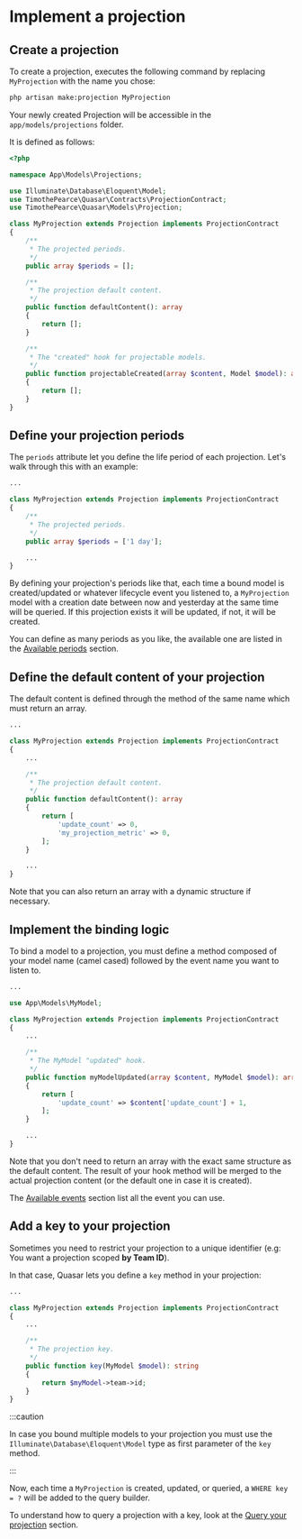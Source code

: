 # Implement a projection

## Create a projection

To create a projection, executes the following command by replacing `MyProjection` with the name you chose:

```bash
php artisan make:projection MyProjection
```

Your newly created Projection will be accessible in the `app/models/projections` folder.

It is defined as follows:

```php title="app/Models/Projections/MyProjection.php"
<?php

namespace App\Models\Projections;

use Illuminate\Database\Eloquent\Model;
use TimothePearce\Quasar\Contracts\ProjectionContract;
use TimothePearce\Quasar\Models\Projection;

class MyProjection extends Projection implements ProjectionContract
{
    /**
     * The projected periods.
     */
    public array $periods = [];

    /**
     * The projection default content.
     */
    public function defaultContent(): array
    {
        return [];
    }

    /**
     * The "created" hook for projectable models.
     */
    public function projectableCreated(array $content, Model $model): array
    {
        return [];
    }
}
```

## Define your projection periods

The `periods` attribute let you define the life period of each projection. Let's walk through this with an example:

```php title="app/Models/Projections/MyProjection.php" {8}
...

class MyProjection extends Projection implements ProjectionContract
{
    /**
     * The projected periods.
     */
    public array $periods = ['1 day'];

    ...
}
```

By defining your projection's periods like that, each time a bound model is created/updated or whatever lifecycle event you listened to, a `MyProjection` model with a creation date between now and yesterday at the same time will be queried. If this projection exists it will be updated, if not, it will be created.

You can define as many periods as you like, the available one are listed in the [Available periods](/getting-started/available-periods) section.

## Define the default content of your projection

The default content is defined through the method of the same name which must return an array.

```php title="app/Models/Projections/MyProjection.php" {10,11,12,13,14,15}
...

class MyProjection extends Projection implements ProjectionContract
{
    ...

    /**
     * The projection default content.
     */
    public function defaultContent(): array
    {
        return [
            'update_count' => 0,
            'my_projection_metric' => 0,
        ];
    }

    ...
}
```

Note that you can also return an array with a dynamic structure if necessary.

## Implement the binding logic

To bind a model to a projection, you must define a method composed of your model name (camel cased) followed by the event name you want to listen to.

```php title="app/Models/Projections/MyProjection.php" {12,13,14,15,16,17}
...

use App\Models\MyModel;

class MyProjection extends Projection implements ProjectionContract
{
    ...

    /**
     * The MyModel "updated" hook.
     */
    public function myModelUpdated(array $content, MyModel $model): array
    {
        return [
            'update_count' => $content['update_count'] + 1,
        ];
    }

    ...
}
```

Note that you don't need to return an array with the exact same structure as the default content. The result of your hook method will be merged to the actual projection content (or the default one in case it is created).

The [Available events](/getting-started/available-events) section list all the event you can use.

## Add a key to your projection

Sometimes you need to restrict your projection to a unique identifier (e.g: You want a projection scoped **by Team ID**).

In that case, Quasar lets you define a `key` method in your projection:

```php title="app/Models/Projections/MyProjection.php" {10,11,12,13}
...

class MyProjection extends Projection implements ProjectionContract
{
    ...

    /**
     * The projection key.
     */
    public function key(MyModel $model): string
    {
        return $myModel->team->id;
    }
}
```


:::caution

In case you bound multiple models to your projection you must use the `Illuminate\Database\Eloquent\Model` type as first parameter of the `key` method.

:::


Now, each time a `MyProjection` is created, updated, or queried, a `WHERE key = ?` will be added to the query builder.  

To understand how to query a projection with a key, look at the [Query your projection](/getting-started/query-your-projections) section.